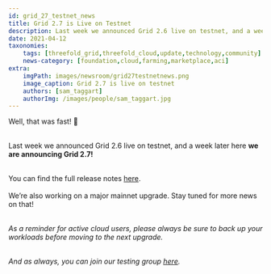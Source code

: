 ```yaml
---
id: grid_27_testnet_news
title: Grid 2.7 is Live on Testnet
description: Last week we announced Grid 2.6 live on testnet, and a week later here we are announcing Grid 2.7!
date: 2021-04-12
taxonomies:
    tags: [threefold_grid,threefold_cloud,update,technology,community]
    news-category: [foundation,cloud,farming,marketplace,aci]
extra:
    imgPath: images/newsroom/grid27testnetnews.png
    image_caption: Grid 2.7 is live on testnet
    authors: [sam_taggart]
    authorImg: /images/people/sam_taggart.jpg
---
```


Well, that was fast! 👀
<br/>
<br/>

Last week we announced Grid 2.6 live on testnet, and a week later here **we are announcing Grid 2.7!**
<br/>
<br/>

You can find the full release notes [here](https://threefold.io/info/cloud#/cloud__release_notes_2_7_0).
<br/>
<br/>
We’re also working on a major mainnet upgrade. Stay tuned for more news on that!
<br/>
<br/>

*As a reminder for active cloud users, please always be sure to back up your workloads before moving to the next upgrade.*
<br/>
<br/>

*And as always, you can join our testing group [here](https://bit.ly/tftesting).*
